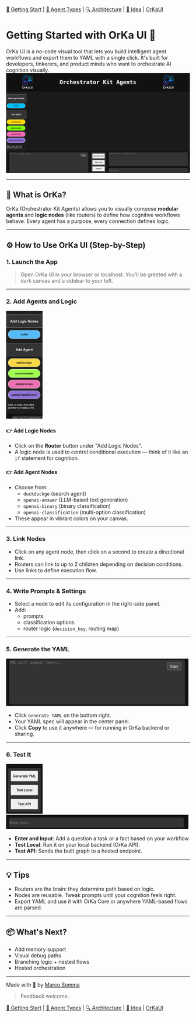 [📘 Getting Start](./getting-started.md) | [🤖 Agent Types](./agents.md) | [🔍 Architecture](./architecture.md) | [🧠 Idea](./index.md) | [OrKaUI](./OrKa_UI_Getting_Started_With_Images.md)

# Getting Started with OrKa UI 🚀

OrKa UI is a no-code visual tool that lets you build intelligent agent workflows and export them to YAML with a single click. It's built for developers, tinkerers, and product minds who want to orchestrate AI cognition visually.
![Overview](./img/1.png)

---

## 🧠 What is OrKa?

OrKa (Orchestrator Kit Agents) allows you to visually compose **modular agents** and **logic nodes** (like routers) to define how cognitive workflows behave. Every agent has a purpose, every connection defines logic.

---

## ⚙️ How to Use OrKa UI (Step-by-Step)

### 1. Launch the App

> Open OrKa UI in your browser or localhost. You'll be greeted with a dark canvas and a sidebar to your left.

---

### 2. Add Agents and Logic
<img src='./img/2.png' width='100px'></img>

#### 👉 Add Logic Nodes
- Click on the **Router** button under "Add Logic Nodes".
- A logic node is used to control conditional execution — think of it like an `if` statement for cognition.

#### 👉 Add Agent Nodes
- Choose from:
  - `duckduckgo` (search agent)
  - `openai-answer` (LLM-based text generation)
  - `openai-binary` (binary classification)
  - `openai-classification` (multi-option classification)
- These appear in vibrant colors on your canvas.

---

### 3. Link Nodes

- Click on any agent node, then click on a second to create a directional link.
- Routers can link to up to 2 children depending on decision conditions.
- Use links to define execution flow.

---

### 4. Write Prompts & Settings

- Select a node to edit its configuration in the right-side panel.
- Add:
  - prompts
  - classification options
  - router logic (`decision_key`, routing map)

---

### 5. Generate the YAML
<img src='./img/3.png' width='500px'></img>
- Click `Generate YAML` on the bottom right.
- Your YAML spec will appear in the center panel.
- Click **Copy** to use it anywhere — for running in OrKa backend or sharing.

---

### 6. Test It
<img src='./img/4.png' width='100px'></img>
<img src='./img/5.png' width='500px'></img>
- **Enter and Input**: Add a question a task or a fact based on your workflow
- **Test Local**: Run it on your local backend (OrKa API).
- **Test API**: Sends the built graph to a hosted endpoint.

---

## 💡 Tips

- Routers are the brain: they determine path based on logic.
- Nodes are reusable. Tweak prompts until your cognition feels right.
- Export YAML and use it with OrKa Core or anywhere YAML-based flows are parsed.

---

## 📦 What's Next?

- Add memory support
- Visual debug paths
- Branching logic + nested flows
- Hosted orchestration

---

Made with 🧠 by [Marco Somma](https://github.com/marcosomma)

> Feedback welcome.

[📘 Getting Start](./getting-started.md) | [🤖 Agent Types](./agents.md) | [🔍 Architecture](./architecture.md) | [🧠 Idea](./index.md) | [OrKaUI](./OrKa_UI_Getting_Started_With_Images.md)